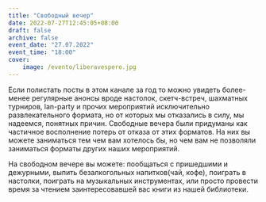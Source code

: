 ```yaml
---
title: "Свободный вечер"
date: 2022-07-27T12:45:05+08:00
draft: false
archive: false
event_date: "27.07.2022"
event_time: "18:00"
cover: 
    image: /evento/liberavespero.jpg
---
```

Если полистать посты в этом канале за год то можно увидеть более-менее регулярные анонсы вроде настолок, скетч-встреч, шахматных турниров, lan-party и прочих мероприятий исключительно развлекательного формата, но от которых мы отказались в силу, мы надеемся, понятных причин. Свободные вечера были придуманы как частичное восполнение потерь от отказа от этих форматов. На них вы можете заниматься тем чем вам хотелось бы, но чем вам не позволяли заниматься форматы других наших мероприятий.

На свободном вечере вы можете: пообщаться с пришедшими и дежурными, выпить безалкогольных напитков(чай, кофе), поиграть в настолки, поиграть на музыкальных инструментах, или просто провести время за чтением заинтересовавшей вас книги из нашей библиотеки.